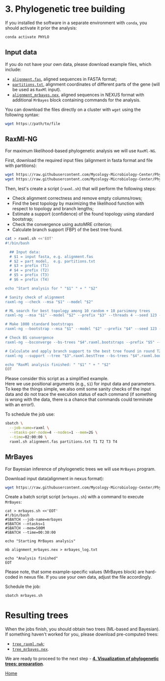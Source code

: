 # 3. Phylogenetic tree building

If you installed the software in a separate environment with `conda`, you should activate it prior the analysis:
```bash
conda activate PHYLO
```

## Input data

If you do not have your own data, please download example files, which include:<br/>
- [`alignment.fas`](https://raw.githubusercontent.com/Mycology-Microbiology-Center/Phylo2021/main/data/alignment.fas), aligned sequences in FASTA format;<br/>
- [`partitions.txt`](https://raw.githubusercontent.com/Mycology-Microbiology-Center/Phylo2021/main/data/partitions.txt), alignment coordinates of different parts of the gene (will be used as `RaxMl` input).<br/>
- [`alignment_mrbayes.nex`](https://raw.githubusercontent.com/Mycology-Microbiology-Center/Phylo2021/main/data/alignment_mrbayes.nex), aligned sequences in NEXUS format with additional `MrBayes` block containing commands for the analysis.<br/>


You can download the files directly on a cluster with `wget` using the following syntax:
```bash
wget https://path/to/file
```


## RaxMl-NG

For maximum likelihood-based phylogenetic analysis we will use `RaxMl-NG`.<br/>

First, download the required input files (alignment in fasta format and file with partitions):<br/>
```bash
wget https://raw.githubusercontent.com/Mycology-Microbiology-Center/Phylo2021/main/data/alignment.fas
wget https://raw.githubusercontent.com/Mycology-Microbiology-Center/Phylo2021/main/data/partitions.txt
```

Then, lest's create a script (`raxml.sh`) that will perform the following steps:<br/>
- Check alignment correctness and remove empty columns/rows;
- Find the best topology by maximizing the likelihood function with respect to topology and branch lengths;
- Estimate a support (confidence) of the found topology using standard bootstrap;
- Check the convergence using autoMRE criterion;
- Calculate branch support (FBP) of the best tree found.


```bash
cat > raxml.sh <<'EOT'
#!/bin/bash

  ## Input data:
  # $1 = input fasta, e.g. alignment.fas
  # $2 = part model,  e.g. partitions.txt
  # $3 = prefix (T1)
  # $4 = prefix (T2)
  # $5 = prefix (T3)
  # $6 = prefix (T4)

echo "Start analysis for " "$1" " + " "$2"

# Sanity check of alignment
raxml-ng --check --msa "$1" --model "$2"

# ML search for best topology among 10 random + 10 parsimony trees
raxml-ng --msa "$1" --model "$2" --prefix "$3" --threads 4 --seed 123 --brlen scaled 

# Make 1000 standard bootstraps
raxml-ng --bootstrap --msa "$1" --model "$2" --prefix "$4" --seed 123 --threads 2 --bs-trees 1000

# Check BS convergence
raxml-ng --bsconverge --bs-trees "$4".raxml.bootstraps --prefix "$5" --seed 123 --threads 4 --bs-cutoff 0.01

# Calculate and apply branch support to the best tree found in round T2 ("$4")
raxml-ng --support --tree "$3".raxml.bestTree --bs-trees "$4".raxml.bootstraps --prefix "$6" --threads 4

echo "RaxMl analysis finished: " "$1" " + " "$2"
EOT
```
Please consider this script as a simplified example.<br/>
Here we use positional arguments (e.g., `$1`) for input data and parameters.<br/>
To keep the things simple, we also omit some sanity checks of the input data and do not trace the execution status of each command (if something is wrong with the data, there is a chance that commands could terminate with an error!).


To schedule the job use:
```bash
sbatch \
  --job-name=raxml \
  --ntasks-per-node=4 --nodes=1 --mem=2G \
  --time=02:00:00 \
  raxml.sh alignment.fas partitions.txt T1 T2 T3 T4
```



## MrBayes

For Bayesian inference of phylogenetic trees we will use `MrBayes` program.<br/>

Download input data(alignment in nexus format):<br/>
```bash
wget https://raw.githubusercontent.com/Mycology-Microbiology-Center/Phylo2021/main/data/alignment_mrbayes.nex
```
Create a batch script script (`mrbayes.sh`) with a command to execute `MrBayes`:
```
cat > mrbayes.sh <<'EOT'
#!/bin/bash
#SBATCH --job-name=mrbayes
#SBATCH --ntasks=1
#SBATCH --mem=500M
#SBATCH --time=00:30:00

echo "Starting MrBayes analysis"

mb alignment_mrbayes.nex > mrbayes_log.txt

echo "Analysis finished"
EOT
```
Please note, that some example-specific values (MrBayes block) are hard-coded in nexus file. If you use your own data, adjust the file accordingly.

Schedule the job:
```bash
sbatch mrbayes.sh
```

# Resulting trees

When the jobs finish, you should obtain two trees (ML-based and Bayesian).<br/>
If something haven't worked for you, please download pre-computed trees:<br/>
- [`tree_raxml.nwk`](https://raw.githubusercontent.com/Mycology-Microbiology-Center/Phylo2021/main/data/tree_raxml.nwk);<br/>
- [`tree_mrbayes.nex`](https://raw.githubusercontent.com/Mycology-Microbiology-Center/Phylo2021/main/data/tree_mrbayes.nex).

We are ready to proceed to the next step - **[4. Visualization of phylogenetic trees: preparation](03.Tree_viz.md)**.<br/>

[Home](index.md)


